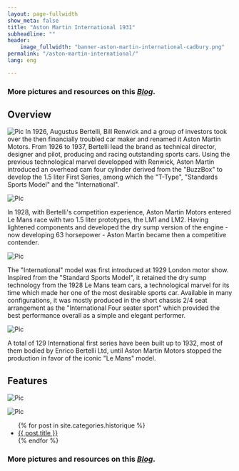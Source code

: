 ```yaml
---
layout: page-fullwidth
show_meta: false
title: "Aston Martin International 1931"
subheadline: ""
header:
    image_fullwidth: "banner-aston-martin-international-cadbury.png"
permalink: "/aston-martin-international/"
lang: eng

---
```


### More pictures and resources on this [*Blog*](https://astonmartink084.blogspot.com/).

## Overview
![Pic](/images/p-aston-martin-international/aston-martin-international-cadbury-1.jpg)
In 1926, Augustus Bertelli, Bill Renwick and a group of investors took over the then financially troubled car maker and renamed it Aston Martin Motors. From 1926 to 1937, Bertelli lead the brand as technical director, designer and pilot, producing and racing outstanding sports cars. Using the previous technological marvel developped with Renwick, Aston Martin introduced an overhead cam four cylinder derived from the "BuzzBox" to develop the 1.5 liter First Series, among which the "T-Type", "Standards Sports Model" and the "International".

![Pic](/images/p-aston-martin-international/aston-martin-international-cadbury-2.jpg)

In 1928, with Bertelli's competition experience, Aston Martin Motors entered Le Mans race with two 1.5 liter prototypes, the LM1 and LM2. Having lightened components and developed the dry sump version of the engine - now developing 63 horsepower - Aston Martin became then a competitive contender.

![Pic](/images/p-aston-martin-international/aston-martin-international-cadbury-3.jpg)

The "International" model was first introduced at 1929 London motor show. Inspired from the "Standard Sports Model", it retained the dry sump technology from the 1928 Le Mans team cars, a technological marvel for its time which made her one of the most desirable sports car. Available in many configurations, it was mostly produced in the short chassis 2/4 seat arrangement as the "International Four seater sport" which provided the best performance overall as a simple and elegant performer.

![Pic](/images/p-aston-martin-international/aston-martin-international-cadbury-4.jpg)

A total of 129 International first series have been built up to 1932, most of them bodied by Enrico Bertelli Ltd, until Aston Martin Motors stopped the production in favor of the iconic "Le Mans" model.

## Features
![Pic](/images/p-aston-martin-international/aston-martin-international-cadbury-5.jpg)

![Pic](/images/p-aston-martin-international/aston-martin-international-cadbury-6.jpg)

<ul>
    {% for post in site.categories.historique %}
    <li><a href="{{ site.url }}{{ site.baseurl }}{{ post.url }}">{{ post.title }}</a></li>
    {% endfor %}
</ul>

### More pictures and resources on this [*Blog*](https://astonmartink084.blogspot.com/).
